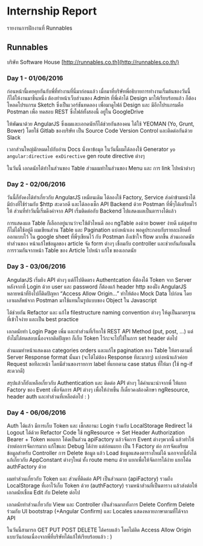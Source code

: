# Internship Report
รายงานการฝึกงานที่ Runnables

## Runnables
บริษัท Software House [http://runnables.co.th](http://runnables.co.th/)


### Day 1 - 01/06/2016
ก่อนหน้านี้เคยคุยกันกับพี่ที่ทำงานที่นี่มาก่อนแล้ว 
เมื่อมาที่บริษัทพี่อธิบายการทำงานเริ่มต้นของวันนี้ ก็ได้ให้งานมาชิ้นหนึ่ง
ต้องทำหน้าเว็บส่วนของ Admin ที่พี่เค้าได้ Design มาให้เรียบร้อยแล้ว
ก็ต้องโหลดโปรแกรม Sketch ซึ่งเป็นเวอร์ชันทดลอง เพื่อมาดูไฟล์ Design
และ มีอีกโปรแกรมคือ Postman เพื่อ ทดสอบ REST ซึ่งไฟล์ทั้งสองนี้
อยู่ใน GoogleDrive

ให้พัฒนาด้วย AngularJS ซึ่งผมและเอกดนัยก็ได้ช่วยกันสองคน
ได้ใช้ YEOMAN (Yo, Grunt, Bower) โดยใช้ Gitlab ของบริษัท
เป็น Source Code Version Control และติดต่อกันด้วย Slack

เวลาส่วนใหญ่มักหมดไปกับอ่าน Docs นั่งหาข้อมุล ในวันนี้ผมได้ลองใช้ Generator `yo angular:directive exDirective`
gen route directive ต่างๆ

ในวันนี้ เอกดนัยได้ทำในส่วนของ Table ส่วนผมทำในส่วนของ Menu และ การ link ไปหน้าต่างๆ


### Day 2 - 02/06/2016
วันนี้ก็ยังคงได้ทำเกี่ยวกับ AngularJS เหมือนเดิม ได้ลองใช้ Factory, Service ส่งค่าข้ามหน้าได้ มีบ้างที่ใช้ร่วมกับ $http สะดวกดี
และได้ลองเช็ก API Backend ด้วย Postman ที่พี่ๆได้เตรียมไว้ให้ ส่วนที่ทำวันนี้เริ่มดึงค่าจาก API เริ่มติดต่อกับ Backend ไปแสดงผลเป็นตารางได้แล้ว

การแสดงผล Table ก็เลือกอยู่นานว่าจะใช้ตัวไหนดี ลอง ngTable ลงด้วย bower ง่ายดี แต่สุดท้ายก็ไม่ได้ใช้อยู่ดี ผมเขียนส่วน Table และ Pagination แบ่งหน้าเอง พอดูประกอบกับรายละเอียดที่ออกแบบไว้ ใน google sheet ที่พี่ๆเขียนไว้ กับ Postman ถึงเข้าใจ flow มากขึ้น
ส่วนเอกดนัย ทำส่วนของ หน้าแก้ไขข้อมูลของ article จัด form ต่างๆ เชื่อมกับ controller และช่วยกันกับผมในการรวมกันจากหน้า Table ของ Article ไปหน้า แก้ไข ของเอกดนัย 


### Day 3 - 03/06/2016
AngularJS เริ่มยิง API ต่างๆ แต่ก็ไปติดตรง Authentcation ที่ต้องได้ Token จาก Server หลังจากที่ Login ด้วย user และ password
ก็ต้องแก้ header http ของฝั่ง AngularJS หลายหน้าที่ยิงไปก็ติดปัญหา “Access Allow Origin...” ทำให้ต้อง Mock Data ไปก่อน
โดยเอาผลลัพธ์จาก Postman มาใช้แทนในรูปแบบของ Object ใน Javascript

ได้ช่วยกัน Refactor และ แก้ไข filestructure naming convention ต่างๆ ให้ดูเป็นมาตรฐานที่เข้าใจง่าย และเป็น best practice

เอกดนัยทำ Login Page เพิ่ม และทำส่วนที่เรียกใช้ REST API Method (put, post, ...) แต่ยังไม่ได้ทดสอบเนื่องจากติดปัญหา ก็เก็บ Token ไว้กะจะไปใช้ในการ set header ต่อไป 

ส่วนผมทำหน้าแสดงผล categories orders และแก้ไข pagination ของ Table ให้ตรงตามที่ Server Response format นั้นมา (จะได้ไม่ต้อง Response ทีละมากๆ) แบ่งหน้าแล้วค่อย Request ขอทีละหน้า โดยมีส่วนของรายการ label ที่แยกตาม case status ที่ให้มา (ใช้ ng-if สะดวกดี)

สรุปแล้วก็ยังเหลือเกี่ยวกับ Authentication และ ติดต่อ API ต่างๆ ได้คำแนะนำจากพี่ ให้แยก Factory ของ Event เพื่อจัดการ API ต่างๆ เพื่อให้ง่ายขึ้น ก็เดี๋ยวคงต้องศึกษา ngResource, header auth และทำส่วนที่เหลือต่อไป : )


### Day 4 - 06/06/2016
Auth ได้แล้ว มีการเก็บ Token และ เช็กสถานะ Login ร่วมกับ LocalStorage Redirect ได้ Logout ได้ด้วย
Refactor Code ใช้ ngResource -> Set Header Authorization Bearer + Token พอแยก โค้ดเป็นส่วน apiFactory
แล้วจัดการ Event ต่างๆพวกนี้ แล้วทำให้ง่ายต่อการจัดการมาก แก้ไขและ Debug ได้ง่าย แต่ก่อนแยก เป็น 1 Factory ต่อ การจัดเตรียมข้อมูลสำหรับ Controller การ Delete ข้อมูล แล้ว Load ข้อมูลแสดงตารางใหม่ได้ นอกจากนี้ยังได้แก้เกี่ยวกับ AppConstant ต่างๆใหม่ ทั้ง route menu ด้วย แยกเพื่อให้จัดการได้ง่าย แยกโค้ด authFactory ด้วย

ผมทำส่วนเกี่ยวกับ Token และ ส่วนที่ติดต่อ API เป็นส่วนมาก (apiFactory) รวมถึง LocalStorage ที่เอาไว้เก็บ Token ด้วย (authFactory) รวมหน้าส่วนที่เป็นตาราง แล้วส่งต่อให้เอกดนัยเชื่อม Edit กับ Delete ต่อไป

เอกดนัยทำส่วนเกี่ยวกับ View และ Controller เป็นส่วนมากทั้งการ Delete Confirm Delete ร่วมกับ UI bootstrap (+Angular Confirm) และ Locales แสดงหลายภาษาตามที่ได้จาก API

ในวันนี้สามารถ GET PUT POST DELETE ได้ครบแล้ว โดยไม่ติด Access Allow Origin แบบวันก่อนเนื่องจากพี่ที่บริษัทได้แก้ให้เรียบร้อยแล้ว : )
